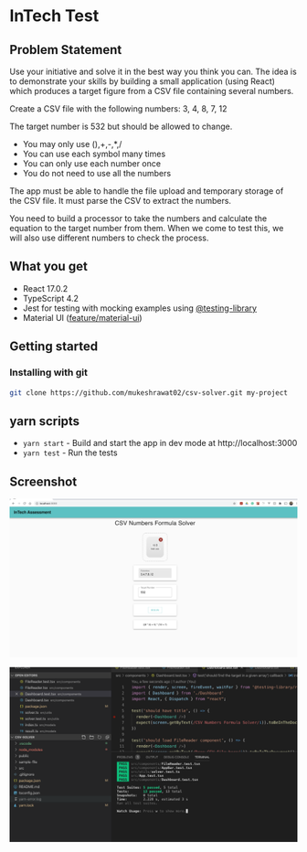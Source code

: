 # InTech Test

## Problem Statement

Use your initiative and solve it in the best way you think you can. The idea is to demonstrate your skills by building a small application (using React) which produces a target figure from a CSV file containing several numbers.

Create a CSV file with the following numbers: 3, 4, 8, 7, 12

The target number is 532 but should be allowed to change.
- You may only use (),+,-,*,/
- You can use each symbol many times
- You can only use each number once
- You do not need to use all the numbers 

The app must be able to handle the file upload and temporary storage of the CSV file.
It must parse the CSV to extract the numbers.

You need to build a processor to take the numbers and calculate the equation to the target number from them.
When we come to test this, we will also use different numbers to check the process.


## What you get

* React 17.0.2
* TypeScript 4.2
* Jest for testing with mocking examples using [@testing-library](https://testing-library.com/docs/)
* Material UI ([feature/material-ui](https://github.com/badsyntax/react-seed/tree/feature/material-ui))

## Getting started

### Installing with git

```bash
git clone https://github.com/mukeshrawat02/csv-solver.git my-project
```

## yarn scripts

* `yarn start` - Build and start the app in dev mode at http://localhost:3000
* `yarn test` - Run the tests

## Screenshot
![InTech Dashboard](/sample-file/InTech%20Test%20Screen.png)

![Test cases](/sample-file/test-cases.png)